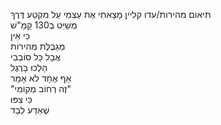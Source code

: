 תיאום מהירות/עדו קליין
מָצָאתִי אֶת עַצְמִי עַל מִקְטַע דֶּרֶךְ  
מְשַׁיֵּט בְּ130 קָמָ"שׁ  
כִּי אֵין  
מְגַבֶּלֶת מְהִירוֹת  
אֲבָל כָּל סוֹבְבִי  
הָלְכוּ בָּרֶגֶל  
אַף אֶחָד לֹא אָמַר  
"זֶה רְחוֹב מְקוֹמִי"  
כִּי צִפּוּ  
שֶׁאֵדַע לְבַד  
